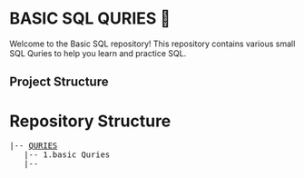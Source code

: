 # BASIC SQL QURIES 📝
Welcome to the Basic SQL repository! This repository contains various small SQL Quries to help you learn and practice SQL.

## Project Structure

<h1>Repository Structure</h1>

<pre>
|-- <a href="https://github.com/Ayush-Mgr/C-Programs-and-Projects/tree/main/programs">QURIES</a> 
   |-- 1.basic Quries
   |-- 
</pre>

